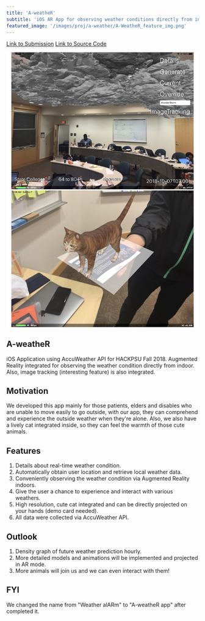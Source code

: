 ```yaml
---
title: 'A-weatheR'
subtitle: 'iOS AR App for observing weather conditions directly from indoor'
featured_image: '/images/proj/a-weather/A-WeatheR_feature_img.png'
---
```


<a href="https://devpost.com/software/a-weather" class="button">Link to Submission</a>
<a href="https://github.com/SecantZhang/A-weatheR" class="button">Link to Source Code</a>

<div class="gallery" data-columns="1">
    <img src="/images/proj/a-weather/gallery.jpg">
    <img src="/images/proj/a-weather/gallery-1.jpg">
</div>

## A-weatheR 

iOS Application using AccuWeather API for HACKPSU Fall 2018. Augmented Reality integrated for observing the weather condition directly from indoor. Also, image tracking (interesting feature) is also integrated.

## Motivation

We developed this app mainly for those patients, elders and disables who are unable to move easily to go outside, with our app, they can comprehend and experience the outside weather when they're alone. Also, we also have a lively cat integrated inside, so they can feel the warmth of those cute animals.

## Features

1. Details about real-time weather condition.
2. Automatically obtain user location and retrieve local weather data.
3. Conveniently observing the weather condition via Augmented Reality indoors.
4. Give the user a chance to experience and interact with various weathers.
5. High resolution, cute cat integrated and can be directly projected on your hands (demo card needed).
6. All data were collected via AccuWeather API.

## Outlook

1. Density graph of future weather prediction hourly.
2. More detailed models and animations will be implemented and projected in AR mode.
3. More animals will join us and we can even interact with them!

## FYI

We changed the name from "Weather alARm" to "A-weatheR app" after completed it.